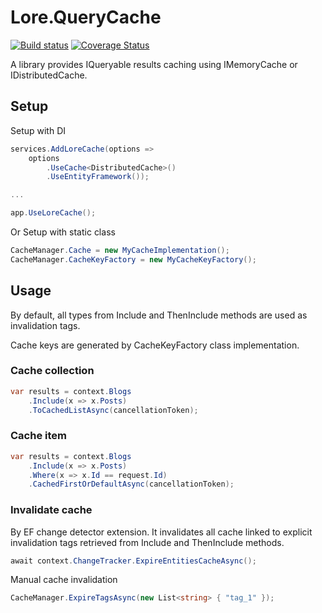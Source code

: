 # Lore.QueryCache

[![Build status](https://ci.appveyor.com/api/projects/status/qbpx3i8eq3cl05f1?svg=true)](https://ci.appveyor.com/project/vposd/lore-querycache)
[![Coverage Status](https://coveralls.io/repos/github/vposd/Lore.QueryCache/badge.svg?branch=master)](https://coveralls.io/github/vposd/Lore.QueryCache?branch=master)

A library provides IQueryable results caching using IMemoryCache or IDistributedCache.

## Setup

Setup with DI

```c#
services.AddLoreCache(options =>
    options
        .UseCache<DistributedCache>()
        .UseEntityFramework());

...

app.UseLoreCache();
```

Or Setup with static class

```c#
CacheManager.Cache = new MyCacheImplementation();
CacheManager.CacheKeyFactory = new MyCacheKeyFactory();
```

## Usage

By default, all types from Include and ThenInclude methods are used as invalidation tags.

Cache keys are generated by CacheKeyFactory class implementation.

### Cache collection

```c#
var results = context.Blogs
    .Include(x => x.Posts)
    .ToCachedListAsync(cancellationToken);
```

### Cache item

```c#
var results = context.Blogs
    .Include(x => x.Posts)
    .Where(x => x.Id == request.Id)
    .CachedFirstOrDefaultAsync(cancellationToken);
```

### Invalidate cache

By EF change detector extension.
It invalidates all cache linked to explicit invalidation tags retrieved from Include and ThenInclude methods.

```c#
await context.ChangeTracker.ExpireEntitiesCacheAsync();
```

Manual cache invalidation

```c#
CacheManager.ExpireTagsAsync(new List<string> { "tag_1" });
```
